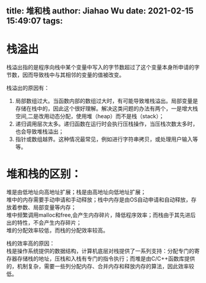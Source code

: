 title: 堆和栈
author: Jiahao Wu
date: 2021-02-15 15:49:07
tags:
---
# 栈溢出

栈溢出指的是程序向栈中某个变量中写入的字节数超过了这个变量本身所申请的字节数，因而导致栈中与其相邻的变量的值被改变。

栈溢出的原因有：  
1. 局部数组过大。当函数内部的数组过大时，有可能导致堆栈溢出。局部变量是存储在栈中的，因此这个很好理解。解决这类问题的办法有两个，一是增大栈空间,二是改用动态分配，使用堆（heap）而不是栈（stack）；  
2. 递归调用层次太多。递归函数在运行时会执行压栈操作，当压栈次数太多时，也会导致堆栈溢出；  
3. 指针或数组越界。这种情况最常见，例如进行字符串拷贝，或处理用户输入等等。  


# 堆和栈的区别：

堆是由低地址向高地址扩展；栈是由高地址向低地址扩展；  
堆中的内存需要手动申请和手动释放；栈中内存是由OS自动申请和自动释放，存放着参数、局部变量等内存；  
堆中频繁调用malloc和free,会产生内存碎片，降低程序效率；而栈由于其先进后出的特性，不会产生内存碎片；  
堆的分配效率较低，而栈的分配效率较高。  

栈的效率高的原因：  
栈是操作系统提供的数据结构，计算机底层对栈提供了一系列支持：分配专门的寄存器存储栈的地址，压栈和入栈有专门的指令执行；而堆是由C/C++函数库提供的，机制复杂，需要一些列分配内存、合并内存和释放内存的算法，因此效率较低。




